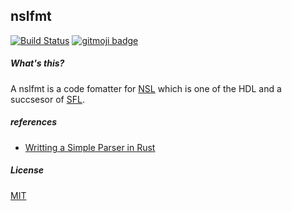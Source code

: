 nslfmt
---
[![Build Status](https://travis-ci.org/sux2mfgj/nslfmt.svg?branch=master)](https://travis-ci.org/sux2mfgj/nslfmt)
[![gitmoji badge](https://img.shields.io/badge/gitmoji-%20😜%20😍-FFDD67.svg?style=flat-square)](https://github.com/carloscuesta/gitmoji)

##### What's this?
A nslfmt is a code fomatter for [NSL](http://www.overtone.co.jp/products/overture/) which is one of the HDL and a succsesor of [SFL](https://ja.wikipedia.org/wiki/SFL).

##### references
- [Writting a Simple Parser in Rust](https://adriann.github.io/rust_parser.html)

##### License
[MIT](./LICENSE)
